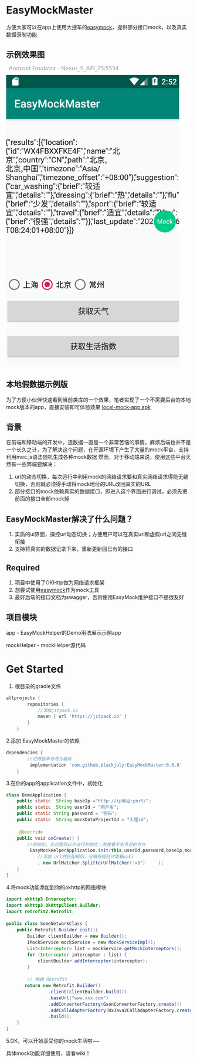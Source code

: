 # EasyMockMaster
方便大家可以在app上使用大搜车的[easymock](https://github.com/easy-mock/easy-mock/blob/dev/README.zh-CN.md)，提供部分接口mock，以及真实数据录制功能

## 示例效果图
![singlemock](singlemock.gif)

## 本地假数据示例版

为了方便小伙伴快速看到当前类库的一个效果，笔者实现了一个不需要后台的本地mock版本的app，直接安装即可体验效果
[local-mock-app.apk](https://raw.githubusercontent.com/blackjuly/EasyMockMaster/master/app-mock-debug.apk)

## 背景

在前端和移动端的开发中，造数据一直是一个非常苦恼的事情，麻烦后端也并不是一个长久之计，为了解决这个问题，在开源环境下产生了大量的mock平台，支持利用moc.js语法随机生成各种mock数据
然而，对于移动端来说，使用这些平台天然有一些弊端要解决：

1. url的动态切换，每次运行中利用mock的网络请求要和真实网络请求得能无缝切换，否则就必须得手动将mock地址的URL改回真实的URL
2. 部分接口的mock依赖真实的数据接口，即进入这个界面进行调试，必须先把前面的接口全部mock掉
##  EasyMockMaster解决了什么问题？
1. 实质的ui界面，操控url动态切换；方便用户可以在真实url和虚假url之间无缝衔接
2. 支持将真实的数据记录下来，重新更新回已有的接口

## Required

1. 项目中使用了OKHttp做为网络请求框架
2. 想尝试使用[easymock](https://github.com/easy-mock/easy-mock/blob/dev/README.zh-CN.md)作为mock工具
3. 最好后端的接口文档为swagger，否则使用EasyMock维护接口不是很友好

##  项目模块

app - EasyMockHelper的Demo用法展示示例app

mockHelper - mockHelper源代码

# Get Started

1. 根目录的gradle文件
```groovy
allprojects {
		repositories {
            //添加jitpack.io
			maven { url 'https://jitpack.io' }
		}
	}
```
2.添加 EasyMockMaster的依赖
```groovy
dependencies {
        //记得版本号改为最新 
	     implementation 'com.github.blackjuly:EasyMockMaster:0.0.8'
	}
```
3.在你的app的application文件中，初始化 

```java
class DemoApplication {
    public static  String baseIp ="http://ip地址:port/";
    public static  String userId = "用户名";
    public static String password = "密码";
    public static  String mockDataProjectId = "工程id";

     @Override
    public void onCreate() {
        //初始化，正式版可以不进行初始化；直接看不到节目的存在
         EasyMockHelperApplication.init(this,userId,password,baseIp,mockDataProjectId
            //添加 url的匹配规则，分隔符规则详情看wiki
            , new UrlMatcher.SplitterUrlMatcher("v3")     );
    }
}
```

4.将mock功能添加到你的okhttp的网络模块
```java
import okhttp3.Interceptor;
import okhttp3.OkHttpClient.Builder;
import retrofit2.Retrofit;

public class SomeNetworkClass {
    public Retrofit.Builder init(){
        Builder clientBuilder = new Builder();
        IMockService mockService = new MockServiceImpl();
        List<Interceptor> list = mockService.getMockInterceptors();
        for (Interceptor interceptor : list) {
            clientBuilder.addInterceptor(interceptor);
        }
        
        // 构建 Retrofit
       return new Retrofit.Builder()
                .client(clientBuilder.build())
                .baseUrl("www.xxx.com")
                .addConverterFactory(GsonConverterFactory.create())
                .addCallAdapterFactory(RxJava2CallAdapterFactory.create())
                .build();
    }
}    
```
5.OK，可以开始享受你的mock生活啦~~

具体mock功能详细使用，请看wiki！


